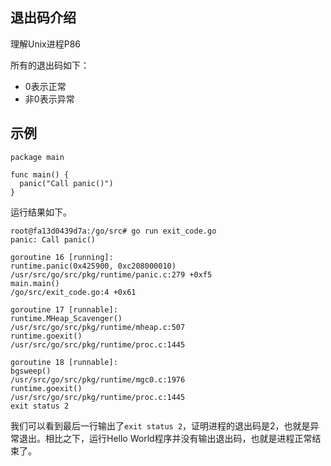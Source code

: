 
## 退出码介绍

理解Unix进程P86

所有的退出码如下：

* 0表示正常
* 非0表示异常

## 示例

```
package main

func main() {
  panic("Call panic()")
}
```

运行结果如下。

```
root@fa13d0439d7a:/go/src# go run exit_code.go
panic: Call panic()

goroutine 16 [running]:
runtime.panic(0x425900, 0xc208000010)
/usr/src/go/src/pkg/runtime/panic.c:279 +0xf5
main.main()
/go/src/exit_code.go:4 +0x61

goroutine 17 [runnable]:
runtime.MHeap_Scavenger()
/usr/src/go/src/pkg/runtime/mheap.c:507
runtime.goexit()
/usr/src/go/src/pkg/runtime/proc.c:1445

goroutine 18 [runnable]:
bgsweep()
/usr/src/go/src/pkg/runtime/mgc0.c:1976
runtime.goexit()
/usr/src/go/src/pkg/runtime/proc.c:1445
exit status 2
```

我们可以看到最后一行输出了`exit status 2`，证明进程的退出码是2，也就是异常退出。相比之下，运行Hello World程序并没有输出退出码，也就是进程正常结束了。
